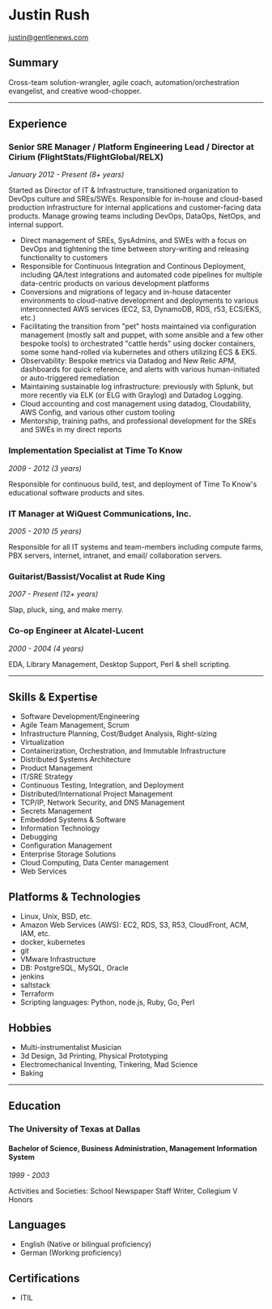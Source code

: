 # Justin Rush
<justin@gentlenews.com>

## Summary

Cross-team solution-wrangler, agile coach, automation/orchestration evangelist, and creative wood-chopper.

---

## Experience

### Senior SRE Manager / Platform Engineering Lead / Director at Cirium (FlightStats/FlightGlobal/RELX) 
*January 2012 - Present (8+ years)*

Started as Director of IT & Infrastructure, transitioned organization to DevOps culture and SREs/SWEs. Responsible for in-house and cloud-based production infrastructure for internal applications and customer-facing data products. Manage growing teams including DevOps, DataOps, NetOps, and internal support.

- Direct management of SREs, SysAdmins, and SWEs with a focus on DevOps and tightening the time between story-writing and releasing functionality to customers
- Responsible for Continuous Integration and Continous Deployment, including QA/test integrations and automated code pipelines for multiple data-centric products on various development platforms
- Conversions and migrations of legacy and in-house datacenter environments to cloud-native development and deployments to various interconnected AWS services (EC2, S3, DynamoDB, RDS, r53, ECS/EKS, etc.)
- Facilitating the transition from "pet" hosts maintained via configuration management (mostly salt and puppet, with some ansible and a few other bespoke tools) to orchestrated "cattle herds" using docker containers, some some hand-rolled via kubernetes and others utilizing ECS & EKS.
- Observability: Bespoke metrics via Datadog and New Relic APM, dashboards for quick reference, and alerts with various human-initiated or auto-triggered remediation
- Maintaining sustainable log infrastructure: previously with Splunk, but more recently via ELK (or ELG with Graylog) and Datadog Logging.
- Cloud accounting and cost management using datadog, Cloudability, AWS Config, and various other custom tooling
- Mentorship, training paths, and professional development for the SREs and SWEs in my direct reports

### Implementation Specialist at Time To Know
*2009 - 2012 (3 years)*

Responsible for continuous build, test, and deployment of Time To Know's educational software products and sites.

### IT Manager at WiQuest Communications, Inc.
*2005 - 2010 (5 years)*

Responsible for all IT systems and team-members including compute farms, PBX servers, internet, intranet, and email/
collaboration servers.

### Guitarist/Bassist/Vocalist at Rude King
*2007 - Present (12+ years)*

Slap, pluck, sing, and make merry.

### Co-op Engineer at Alcatel-Lucent
*2000 - 2004 (4 years)*

EDA, Library Management, Desktop Support, Perl & shell scripting.

---

## Skills & Expertise
* Software Development/Engineering
* Agile Team Management, Scrum
* Infrastructure Planning, Cost/Budget Analysis, Right-sizing
* Virtualization
* Containerization, Orchestration, and Immutable Infrastructure
* Distributed Systems Architecture
* Product Management
* IT/SRE Strategy
* Continuous Testing, Integration, and Deployment
* Distributed/International Project Management
* TCP/IP, Network Security, and DNS Management
* Secrets Management
* Embedded Systems & Software
* Information Technology
* Debugging
* Configuration Management
* Enterprise Storage Solutions
* Cloud Computing, Data Center management
* Web Services

## Platforms & Technologies
* Linux, Unix, BSD, etc.
* Amazon Web Services (AWS): EC2, RDS, S3, R53, CloudFront, ACM, IAM, etc.
* docker, kubernetes
* git
* VMware Infrastructure
* DB: PostgreSQL, MySQL, Oracle
* jenkins
* saltstack
* Terraform
* Scripting languages: Python, node.js, Ruby, Go, Perl

## Hobbies
* Multi-instrumentalist Musician
* 3d Design, 3d Printing, Physical Prototyping
* Electromechanical Inventing, Tinkering, Mad Science
* Baking


---

## Education
### The University of Texas at Dallas
#### Bachelor of Science, Business Administration, Management Information System
*1999 - 2003*

Activities and Societies: School Newspaper Staff Writer, Collegium V Honors


## Languages
* English (Native or bilingual proficiency)
* German (Working proficiency)

## Certifications
* ITIL
 
